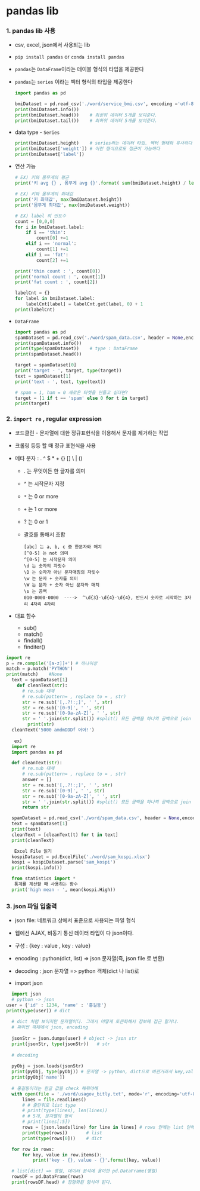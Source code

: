 # pandas lib

### 1. pandas lib 사용

- csv, excel, json에서 사용되는 lib

- `pip install pandas` or `conda install pandas`

- `pandas`는 `DataFrame`이라는 테이블 형식의 타입을 제공한다

- `pandas`는 `series` 이라는 벡터 형식의 타입을 제공한다

  ```python
  import pandas as pd
  
  bmiDataset = pd.read_csv('./word/service_bmi.csv', encoding ='utf-8')					# DataFrame type.
  print(bmiDataset.info())
  print(bmiDataset.head())    # 최상위 데이터 5개를 보여준다.
  print(bmiDataset.tail())    # 최하위 데이터 5개를 보여준다.
  ```

 - data type - `Series`

   ```python
   print(bmiDataset.height)    # series라는 데이터 타입. 벡터 형태와 유사하다
   print(bmiDataset['weight']) # 이런 형식으로도 접근이 가능하다
   print(bmiDataset['label'])
   ```

- 연산 가능

  ```python
  # EX) 키와 몸무게의 평균
  print('키 avg {} , 몸무게 avg {}'.format( sum(bmiDataset.height) / len(bmiDataset.height),  sum(bmiDataset['weight']) / len(bmiDataset['weight'])))
  
  # EX) 키와 몸무게의 최대값
  print('키 최대값', max(bmiDataset.height))
  print('몸무게 최대값', max(bmiDataset.weight))
  
  # EX) label 의 빈도수
  count = [0,0,0]
  for i in bmiDataset.label:
      if i == 'thin':
          count[0] +=1
      elif i == 'normal':
          count[1] +=1
      elif i == 'fat':
          count[2] +=1
  
  print('thin count : ', count[0])
  print('normal count : ', count[1])
  print('fat count : ', count[2])
  
  labelCnt = {}
  for label in bmiDataset.label:
      labelCnt[label] = labelCnt.get(label, 0) + 1
  print(labelCnt)
  ```

- `DataFrame`

  ```python
  import pandas as pd
  spamDataset = pd.read_csv('./word/spam_data.csv', header = None,encoding ='ms949')
  print(spamDataset.info())
  print(type(spamDataset))    # type : DataFrame
  print(spamDataset.head())
  
  target = spamDataset[0]
  print('target - ', target, type(target))
  text = spamDataset[1]
  print('text - ', text, type(text))
  
  # spam = 1, ham = 0 새로운 타켓을 만들고 싶다면?
  target = [1 if t == 'spam' else 0 for t in target]
  print(target)
  ```



### 2. `import re` , regular expression 

- 코드클린 - 문자열에 대한 정규표현식을 이용해서 문자를 제거하는 작업

- 크롤링 등등 할 때 정규 표현식을 사용

- 메타 문자 : . ^ $ * + {} [] \ | ()

  - . 는 무엇이든 한 글자를 의미

  - ^ 는 시작문자 지정

  - `*` 는 0 or more

  - `+` 는 1 or more

  - ? 는 0 or 1

  - 괄호를 통해서 조합 

    ```
    [abc] 는 a, b, c 중 한문자와 매치
    [^0-5] 는 not 의미
    ^[0-5] 는 시작문자 의미
    \d 는 숫자의 자릿수
    \D 는 숫자가 아닌 문자매칭의 자릿수
    \w 는 문자 + 숫자를 의미
    \W 는 문자 + 숫자 아닌 문자와 매치
    \s 는 공백
    010-0000-0000  ---->  ^\d{3}-\d{4}-\d{4}, 반드시 숫자로 시작하는 3자리 4자리 4자리
    ```

    

- 대표 함수
  - sub()
  - match()
  - findall()
  - finditer()
  
```python
import re
p = re.compile('[a-z]]+') # 하나이상
match = p.match('PYTHON')
print(match)    #None
  text = spamDataset[1]
    def cleanText(str):
      # re.sub 대체
      # re.sub(pattern= , replace to = , str)
      str = re.sub('[,.?!:;]', ' ', str)
      str = re.sub('[0-9]', ' ', str)
      str = re.sub('[0-9a-zA-Z]', ' ', str)
      str = ' '.join(str.split()) #split() 모든 공백을 하나의 공백으로 join
    	print(str)
  cleanText('5000 amdmDDDf 어어!')
  
   ex) 
  import re
  import pandas as pd

  def cleanText(str):
      # re.sub 대체
      # re.sub(pattern= , replace to = , str)
      answer = []
      str = re.sub('[,.?!:;]', ' ', str)
      str = re.sub('[0-9]', ' ', str)
      str = re.sub('[0-9a-zA-Z]', ' ', str)
      str = ' '.join(str.split()) #split() 모든 공백을 하나의 공백으로 join
      return str

  spamDataset = pd.read_csv('./word/spam_data.csv', header = None,encoding ='ms949')
  text = spamDataset[1]
  print(text)
  cleanText = [cleanText(t) for t in text]
  print(cleanText)

   Excel File 읽기  
  kospiDataset = pd.ExcelFile('./word/sam_kospi.xlsx')
  kospi = kospiDataset.parse('sam_kospi')
  print(kospi.info())

  from statistics import *
   통계를 계산할 때 사용하는 함수
  print('high mean - ', mean(kospi.High))
```


### 3. json 파일 입출력
- json file: 네트워크 상에서 표준으로 사용되는 파일 형식 

- 웹에선 AJAX, 비동기 통신 데이터 타입이 다 json이다.

- 구성 : {key : value , key : value}

- encoding : python(dict, list) => json 문자열(즉, json file 로 변환)

-  decoding : json 문자열          => python 객체(dict 나 list)로
   
-  import json
   
```python
  import json
  # python -> json
user = {'id' : 1234, 'name' : '홍길동'}
print(type(user)) # dict
  
  # dict 처럼 보이지만 문자열이다. 그래서 어떻게 토큰화해서 정보에 접근 할거냐.
  # 파이썬 객체에서 json, encoding
  
  jsonStr = json.dumps(user) # object -> json str
  print(jsonStr, type(jsonStr))   # str
  
  # decoding
  
  pyObj = json.loads(jsonStr)
  print(pyObj, type(pyObj)) # 문자열 -> python, dict으로 바뀐거라서 key,value로 접근 가능
  print(pyObj['name'])
  
  # 홍길동이라는 한글 값을 check 해줘야해
  with open(file = './word/usagov_bitly.txt', mode='r', encoding='utf-8') as file:
      lines = file.readlines()
      # # 줄단위로 list type
      # print(type(lines), len(lines))
      # # 5개, 문자열의 형식
      # print(lines[:5])
      rows = [json.loads(line) for line in lines] # rows 안에는 list 안에 딕셔너리이다.
      print(type(rows))       # list
      print(type(rows[0]))    # dict

  for row in rows:
      for key, value in row.items():
          print('key - {}, value - {}'.format(key, value))

  # list[dict] => 행렬, 데이터 분석에 용이한 pd.DataFrame(행렬)
  rowsDF = pd.DataFrame(rows)
  print(rowsDF.head) # 정형화된 형식이 된다.
```
